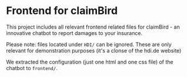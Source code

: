 # Frontend for claimBird

This project includes all relevant frontend related files for claimBird - an innovative chatbot to report damages to your insurance.

Please note:
files located under `HDI/` can be ignored. These are only relevant for demonstration purposes (it's a clonse of the hdi.de website)

We extracted the configuration (just one html and one css file) of the chatbot to `frontend/`.
